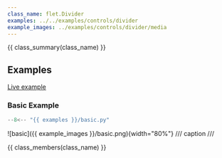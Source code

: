 ```yaml
---
class_name: flet.Divider
examples: ../../examples/controls/divider
example_images: ../examples/controls/divider/media
---
```


{{ class_summary(class_name) }}

## Examples

[Live example](https://flet-controls-gallery.fly.dev/layout/divider)

### Basic Example

```python
--8<-- "{{ examples }}/basic.py"
```

![basic]({{ example_images }}/basic.png){width="80%"}
/// caption
///

{{ class_members(class_name) }}
